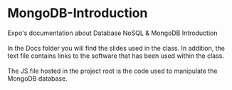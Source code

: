 # MongoDB-Introduction
Expo's documentation about Database NoSQL &amp; MongoDB Introduction<br><br>
In the Docs folder you will find the slides used in the class. In addition, the text file contains links to the software that has been used within the class.<br>
<br>The JS file hosted in the project root is the code used to manipulate the MongoDB database.<br>
